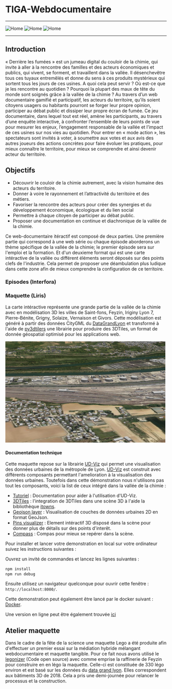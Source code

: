 # TIGA-Webdocumentaire
***
<p float="left">
<img src="https://github.com/VCityTeam/TIGA-Webdocumentaire/blob/main/documents/pictures/interfora.png" alt="Home" width="150"/>
<img src="https://github.com/VCityTeam/TIGA-Webdocumentaire/blob/main/documents/pictures/liris.png" alt="Home" width="150"/>
 <img src="https://github.com/VCityTeam/TIGA-Webdocumentaire/blob/main/documents/pictures/udl.png" alt="Home" width="150"/>
</p>

***

## Introduction

« Derrière les fumées » est un jumeau digital du couloir de la chimie, qui invite à aller à la rencontre des familles et des acteurs économiques et publics, qui vivent, se forment, et travaillent dans la vallée. Il désenchevêtre tous ces tuyaux entremêlés et donne du sens à ces produits mystérieux qui sortent tous les jours de ces usines. A quoi cela peut servir ? Où est-ce que je les rencontre au quotidien ? Pourquoi la plupart des maux de tête du monde sont soignés grâce à la vallée de la chimie ? Au travers d’un web documentaire gamifié et participatif, les acteurs du territoire, qu’ils soient citoyens usagers ou habitants pourront se forger leur propre opinion, participer au débat public et dissiper leur propre écran de fumée.
Ce jeu documentaire, dans lequel tout est réel, amène les participants, au travers d’une enquête interactive, à confronter l’ensemble de leurs points de vue pour mesurer les enjeux, l’engagement responsable de la vallée et l’impact de ces usines sur nos vies au quotidien. Pour entrer en « mode action », les spectateurs sont invités à voter, à soumettre aux votes et aux avis des autres joueurs des actions concrètes pour faire évoluer les pratiques, pour mieux connaître le territoire, pour mieux se comprendre et ainsi devenir acteur du territoire.


## Objectifs
* Découvrir le couloir de la chimie autrement, avec la vision humaine des acteurs du territoire.
* Donner à voire le rayonnement et l’attractivité du territoire et des métiers.
* Favoriser la rencontre des acteurs pour créer des synergies et du développement économique, écologique et du lien social
* Permettre à chaque citoyen de participer au débat public.
* Proposer une documentation en continue et diachronique de la vallée de la chimie.

Ce web-documentaire itéractif est composé de deux parties. Une première partie qui correspond à une web série ou chaque épisode aborderons un thème spécifique de la vallée de la chimie; le premier épisode sera sur l'emploi et la formation. Et d'un deuxieme format qui est une carte intéractive de la vallée ou différent éléments seront déposés sur des points clefs de l'industrie. Cela permet de proposer une déambulation plus ludique dans cette zone afin de mieux comprendre la configuration de ce territoire. 

### Episodes (Interfora)

### Maquette (Liris)
La carte intéractive représente une grande partie de la vallée de la chimie avec en modélisation 3D les villes de Saint-fons, Feyzin, Iriginy Lyon 7, Pierre-Bénite, Grigny, Solaize, Vernaison et Givors. Cette modélisation est généré à partir des données CityGML du [DataGrandLyon](https://data.grandlyon.com/jeux-de-donnees/maquettes-3d-texturees-2018-communes-metropole-lyon/donnees) et transformé à l'aide de [py3dtilers](https://github.com/VCityTeam/py3dtilers) une librairie pour produire des 3DTiles, un format de donnée géospatial optimisé pour les applications web. 

<p float="center">
<img src="/doc/img/maquette.PNG" alt="Home" width="500"/>
</p>

#### Documentation technique

Cette maquette repose sur la librairie [UD-Viz](https://github.com/VCityTeam/UD-SV) qui permet une visualisation des données urbaines de la métropole de Lyon. [UD-Viz](https://github.com/VCityTeam/UD-SV) est construit avec différents composants permettant l'amelioration à la visualisation des données urbaines. Toutefois dans cette démonstration nous n'utilisons pas tout les composants, voici la list de ceux intégré dans la vallée de la chimie :
- [Tutoriel](https://github.com/VCityTeam/UD-Viz/blob/aecb5e71d17532af8d25b21c6a08addb585acc57/docs/static/Doc/User/ContributeData.md) : Documentation pour aider à l'utilisation d'UD-Viz.
- [3DTiles](https://github.com/VCityTeam/UD-Viz/blob/master/src/Components/3DTiles/Docs/TilesManager.md) : l'integration de 3DTiles dans une scène 3D à l'aide la bibliothèque [itowns](http://www.itowns-project.org/).
- [Geojson layer]() : Visualisation de couches de données urbaines 2D en format GeoJson.
- [Pins visualizer](/doc/PinsDoc.md) : Element intéractif 3D disposé dans la scène pour donner plus de détails sur des points d'interêt.
- [Compass](/doc/PinsDoc.md) : Compas pour mieux se repérer dans la scène.


Pour installer et lancer votre demonstration en local sur votre ordinateur suivez les instructions suivantes :

Ouvrez un invité de commandes et lancez les lignes suivantes :
```
npm install
npm run debug     
```
Ensuite utilisez un navigateur quelconque pour ouvrir cette fenêtre :
`http://localhost:8000/`.

Cette demonstration peut également être lancé par le docker suivant : [Docker]().

Une version en ligne peut être également trouvée [ici](https://www.derrierelesfumees.com/_Contenusdlf/Carte/index.html)  

## Atelier maquette
Dans le cadre de la fête de la science une maquette Lego a été produite afin d'effectuer un premier essai sur la médiation hybride mélangant webdocumentaire et maquette tangible. Pour ce fait nous avons utilisé le [legonizer]() (Code open source) avec comme emprise la raffinerie de Feyzin pour construire en en légo la maquette. Celle-ci est constituée de 330 légo environ et est basé sur les données du [data grand lyon](https://data.grandlyon.com/jeux-de-donnees/maquettes-3d-texturees-2018-communes-metropole-lyon/donnees). Elles correspondent aux bâtiments 3D de 2018. Cela a pris une demi-journée pour relancer le processus et la construction. 
